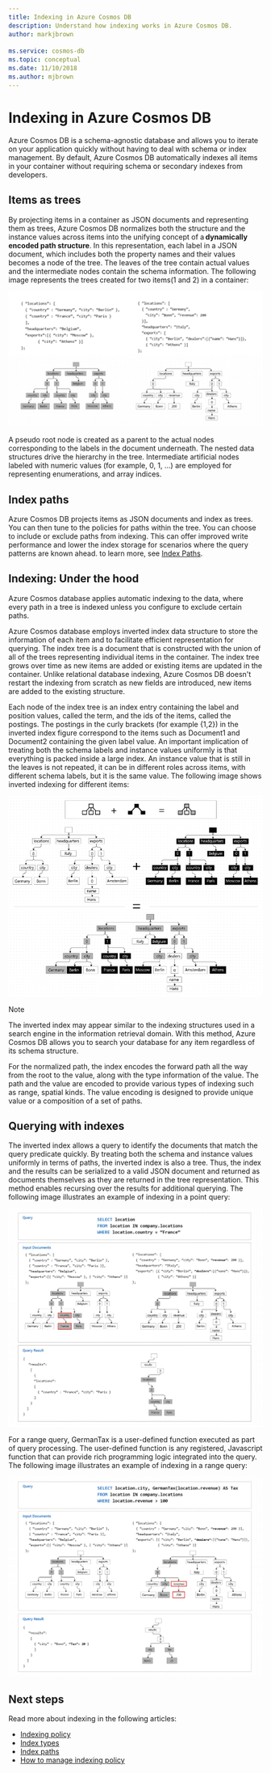 ```yaml
---
title: Indexing in Azure Cosmos DB 
description: Understand how indexing works in Azure Cosmos DB.
author: markjbrown

ms.service: cosmos-db
ms.topic: conceptual
ms.date: 11/10/2018
ms.author: mjbrown
---
```


# Indexing in Azure Cosmos DB

Azure Cosmos DB is a schema-agnostic database and allows you to iterate on your application quickly without having to deal with schema or index management. By default, Azure Cosmos DB automatically indexes all items in your container without requiring schema or secondary indexes from developers.

## Items as trees

By projecting items in a container as JSON documents and representing them as trees, Azure Cosmos DB normalizes both the structure and the instance values across items into the unifying concept of a **dynamically encoded path structure**. In this representation, each label in a JSON document, which includes both the property names and their values becomes a node of the tree. The leaves of the tree contain actual values and the intermediate nodes contain the schema information. The following image represents the trees created for two items(1 and 2) in a container:

![Tree representation for two different items in an Azure Cosmos container](./media/index-overview/indexing-as-tree.png)

A pseudo root node is created as a parent to the actual nodes corresponding to the labels in the document underneath. The nested data structures drive the hierarchy in the tree. Intermediate artificial nodes labeled with numeric values (for example, 0, 1, ...) are employed for representing enumerations, and array indices.

## Index paths

Azure Cosmos DB projects items as JSON documents and index as trees. You can then tune to the policies for paths within the tree. You can choose to include or exclude paths from indexing. This can offer improved write performance and lower the index storage for scenarios where the query patterns are known ahead. to learn more, see [Index Paths](index-paths.md).

## Indexing: Under the hood

Azure Cosmos database applies automatic indexing to the data, where every path in a tree is indexed unless you configure to exclude certain paths.

Azure Cosmos database employs inverted index data structure to store the information of each item and to facilitate efficient representation for querying. The index tree is a document that is constructed with the union of all of the trees representing individual items in the container. The index tree grows over time as new items are added or existing items are updated in the container. Unlike relational database indexing, Azure Cosmos DB doesn't restart the indexing from scratch as new fields are introduced, new items are added to the existing structure. 

Each node of the index tree is an index entry containing the label and position values, called the term, and the ids of the items, called the postings. The postings in the curly brackets (for example {1,2}) in the inverted index figure correspond to the items such as Document1 and Document2 containing the given label value. An important implication of treating both the schema labels and instance values uniformly is that everything is packed inside a large index. An instance value that is still in the leaves is not repeated, it can be in different roles across items, with different schema labels, but it is the same value. The following image shows inverted indexing for different items:

![Indexing under the hood, inverted Index](./media/index-overview/inverted-index.png)

> [!NOTE]
> The inverted index may appear similar to the indexing structures used in a search engine in the information retrieval domain. With this method, Azure Cosmos DB allows you to search your database for any item regardless of its schema structure.

For the normalized path, the index encodes the forward path all the way from the root to the value, along with the type information of the value. The path and the value are encoded to provide various types of indexing such as range, spatial kinds. The value encoding is designed to provide unique value or a composition of a set of paths.

## Querying with indexes

The inverted index allows a query to identify the documents that match the query predicate quickly. By treating both the schema and instance values uniformly in terms of paths, the inverted index is also a tree. Thus, the index and the results can be serialized to a valid JSON document and returned as documents themselves as they are returned in the tree representation. This method enables recursing over the results for additional querying. The following image illustrates an example of indexing in a point query:  

![Point query example](./media/index-overview/index-point-query.png)

For a range query, GermanTax is a user-defined function executed as part of query processing. The user-defined function is any registered, Javascript function that can provide rich programming logic integrated into the query. The following image illustrates an example of indexing in a range query:

![Range query example](./media/index-overview/index-range-query.png)

## Next steps

Read more about indexing in the following articles:

- [Indexing policy](index-policy.md)
- [Index types](index-types.md)
- [Index paths](index-paths.md)
- [How to manage indexing policy](how-to-manage-indexing-policy.md)
